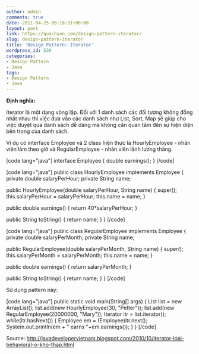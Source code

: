 ```yaml
---
author: admin
comments: true
date: 2011-04-25 06:18:51+00:00
layout: post
link: https://quachson.com/design-pattern-iterator/
slug: design-pattern-iterator
title: 'Design Pattern: Iterator'
wordpress_id: 530
categories:
- Design Pattern
- Java
tags:
- Design Pattern
- Java
---
```


**Định nghĩa:**

Iterator là một dạng vòng lặp. Đối với 1 danh sách các đối tượng không đồng nhất nhau thì việc đưa vào các danh sách như List, Sort, Map sẽ giúp cho việc duyệt qua danh sách dễ dàng mà không cần quan tâm đến sự hiện diện bên trong của danh sách.

Ví dụ có interface Employee và 2 class hiện thực là HourlyEmployee - nhân viên làm theo giờ và RegularEmployee - nhân viên lãnh lương tháng.

[code lang="java"]
interface Employee {
     double earnings();
}
[/code]



[code lang="java"]
public class HourlyEmployee implements Employee {
   private double salaryPerHour;
   private String name;

   public HourlyEmployee(double salaryPerHour, String name) {
      super();
      this.salaryPerHour = salaryPerHour;
      this.name = name;
   }

   public double earnings() {
      return 40*salaryPerHour;
   }

   public String toString() {
      return name;
   }
}
[/code]



[code lang="java"]
public class RegularEmployee implements Employee {
   private double salaryPerMonth;
   private String name;

   public RegularEmployee(double salaryPerMonth, String name) {
      super();
      this.salaryPerMonth = salaryPerMonth;
      this.name = name;
   }

   public double earnings() {
      return salaryPerMonth;
   }

   public String toString() {
      return name;
   }
}
[/code]

Sử dụng pattern này:

[code lang="java"]
public static void main(String[] args) {
   List list = new ArrayList();
   list.add(new HourlyEmployee(30, "Petter"));
   list.add(new RegularEmployee(20000000, "Mary"));
   Iterator itr = list.iterator();
   while(itr.hasNext()) {
      Employee em = (Employee)itr.next();
      System.out.println(em + " earns "+em.earnings());
   }
}
[/code]


Source: http://javadevelopervietnam.blogspot.com/2010/10/iterator-loai-behavioral-o-kho-thap.html
